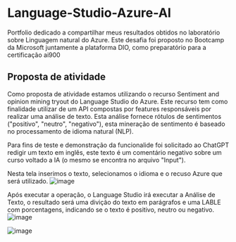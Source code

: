 # Language-Studio-Azure-AI
Portfolio dedicado a compartilhar meus resultados obtidos no laboratório sobre Linguagem natural do Azure. Este desafia foi proposto no Bootcamp da Microsoft juntamente a plataforma DIO, como preparatório para a certificação ai900 

## Proposta de atividade 

Como proposta de atividade estamos utilizando o recurso Sentiment and opinion mining tryout do Language Studio do Azure. Este recurso tem como finalidade utilizar de um API compostas por features responsáveis por realizar uma análise de texto. Esta análise fornece rótulos de sentimentos ("positivo", "neutro", "negativo"), esta mineração de sentimento é baseado no processamento de idioma natural (NLP).

Para fins de teste e demonstração da funcionalide foi solicitado ao ChatGPT redigir um texto em inglês, este texto é um comentário negativo sobre um curso voltado a IA (o mesmo se encontra no arquivo "Input"). 

Nesta tela inserimos o texto, selecionamos o idioma e o recuso Azure que será utilizado.
![image](https://github.com/noguedes/Language-Studio-Azure-AI/assets/103072294/a180e733-eada-4e73-918d-434c39022b84)

Após executar a operação, o Language Studio irá executar a Análise de Texto, o resultado será uma divição do texto em parágrafos e uma LABLE com porcentagens, indicando se o texto é positivo, neutro ou negativo.
![image](https://github.com/noguedes/Language-Studio-Azure-AI/assets/103072294/dd4d4362-029c-4fec-aa15-d8146030f9bf)


![image](https://github.com/noguedes/Language-Studio-Azure-AI/assets/103072294/fed04c4e-7e3b-41ac-911d-ab69f32b3d04)
